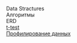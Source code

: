 Data Stractures  
Алгоритмы  
ERD  
[t-test](https://github.com/igor-zalevskii/code-lab/tree/main/delivery)  
[Профилирование данных](https://github.com/igor-zalevskii/code-lab/tree/main/employees)  
